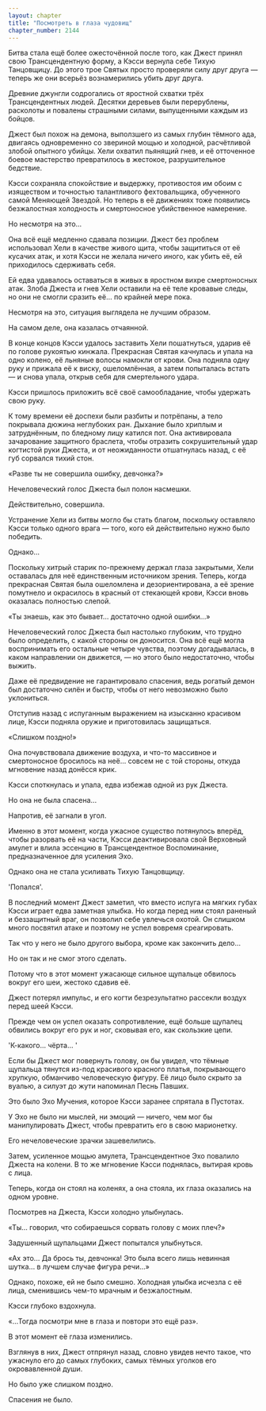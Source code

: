 ```yaml
---
layout: chapter
title: "Посмотреть в глаза чудовищ"
chapter_number: 2144
---
```




Битва стала ещё более ожесточённой после того, как Джест принял свою Трансцендентную форму, а Кэсси вернула себе Тихую Танцовщицу. До этого трое Святых просто проверяли силу друг друга — теперь же они всерьёз вознамерились убить друг друга.

Древние джунгли содрогались от яростной схватки трёх Трансцендентных людей. Десятки деревьев были перерублены, расколоты и повалены страшными силами, выпущенными каждым из бойцов.

Джест был похож на демона, выползшего из самых глубин тёмного ада, двигаясь одновременно со звериной мощью и холодной, расчётливой злобой опытного убийцы. Хели охватил пьянящий гнев, и её отточенное боевое мастерство превратилось в жестокое, разрушительное бедствие.

Кэсси сохраняла спокойствие и выдержку, противостоя им обоим с изяществом и точностью талантливого фехтовальщика, обученного самой Меняющей Звездой. Но теперь в её движениях тоже появились безжалостная холодность и смертоносное убийственное намерение.

Но несмотря на это...

Она всё ещё медленно сдавала позиции. Джест без проблем использовал Хели в качестве живого щита, чтобы защититься от её кусачих атак, и хотя Кэсси не желала ничего иного, как убить её, ей приходилось сдерживать себя.

Ей едва удавалось оставаться в живых в яростном вихре смертоносных атак. Злоба Джеста и гнев Хели оставили на её теле кровавые следы, но они не смогли сразить её... по крайней мере пока.

Несмотря на это, ситуация выглядела не лучшим образом.

На самом деле, она казалась отчаянной.

В конце концов Кэсси удалось заставить Хели пошатнуться, ударив её по голове рукоятью кинжала. Прекрасная Святая качнулась и упала на одно колено, её льняные волосы намокли от крови. Она подняла одну руку и прижала её к виску, ошеломлённая, а затем попыталась встать — и снова упала, открыв себя для смертельного удара.

Кэсси пришлось приложить всё своё самообладание, чтобы удержать свою руку.

К тому времени её доспехи были разбиты и потрёпаны, а тело покрывала дюжина неглубоких ран. Дыхание было хриплым и затруднённым, по бледному лицу катился пот. Она активировала зачарование защитного браслета, чтобы отразить сокрушительный удар когтистой руки Джеста, и от неожиданности отшатнулась назад, с её губ сорвался тихий стон.

«Разве ты не совершила ошибку, девчонка?»

Нечеловеческий голос Джеста был полон насмешки.

Действительно, совершила.

Устранение Хели из битвы могло бы стать благом, поскольку оставляло Кэсси только одного врага — того, кого ей действительно нужно было победить.

Однако...

Поскольку хитрый старик по-прежнему держал глаза закрытыми, Хели оставалась для неё единственным источником зрения. Теперь, когда прекрасная Святая была ошеломлена и дезориентирована, а её зрение помутнело и окрасилось в красный от стекающей крови, Кэсси вновь оказалась полностью слепой.

«Ты знаешь, как это бывает... достаточно одной ошибки...»

Нечеловеческий голос Джеста был настолько глубоким, что трудно было определить, с какой стороны он доносится. Она всё ещё могла воспринимать его остальные четыре чувства, поэтому догадывалась, в каком направлении он движется, — но этого было недостаточно, чтобы выжить.

Даже её предвидение не гарантировало спасения, ведь рогатый демон был достаточно силён и быстр, чтобы от него невозможно было уклониться.

Отступив назад с испуганным выражением на изысканно красивом лице, Кэсси подняла оружие и приготовилась защищаться.

«Слишком поздно!»

Она почувствовала движение воздуха, и что-то массивное и смертоносное бросилось на неё... совсем не с той стороны, откуда мгновение назад донёсся крик.

Кэсси споткнулась и упала, едва избежав одной из рук Джеста.

Но она не была спасена...

Напротив, её загнали в угол.

Именно в этот момент, когда ужасное существо потянулось вперёд, чтобы разорвать её на части, Кэсси деактивировала свой Верховный амулет и влила эссенцию в Трансцендентное Воспоминание, предназначенное для усиления Эхо.

Однако она не стала усиливать Тихую Танцовщицу.

'Попался'.

В последний момент Джест заметил, что вместо испуга на мягких губах Кэсси играет едва заметная улыбка. Но когда перед ним стоял раненый и беззащитный враг, он позволил себе увлечься охотой. Он слишком много посвятил атаке и поэтому не успел вовремя среагировать.

Так что у него не было другого выбора, кроме как закончить дело...

Но он так и не смог этого сделать.

Потому что в этот момент ужасающе сильное щупальце обвилось вокруг его шеи, жестоко сдавив её.

Джест потерял импульс, и его когти безрезультатно рассекли воздух перед шеей Кэсси.

Прежде чем он успел оказать сопротивление, ещё больше щупалец обвились вокруг его рук и ног, сковывая его, как скользкие цепи.

'К-какого... чёрта... '

Если бы Джест мог повернуть голову, он бы увидел, что тёмные щупальца тянутся из-под красивого красного платья, покрывающего хрупкую, обманчиво человеческую фигуру. Её лицо было скрыто за вуалью, а силуэт до жути напоминал Песнь Павших.

Это было Эхо Мучения, которое Кэсси заранее спрятала в Пустотах.

У Эхо не было ни мыслей, ни эмоций — ничего, чем мог бы манипулировать Джест, чтобы превратить его в свою марионетку.

Его нечеловеческие зрачки зашевелились.

Затем, усиленное мощью амулета, Трансцендентное Эхо повалило Джеста на колени. В то же мгновение Кэсси поднялась, вытирая кровь с лица.

Теперь, когда он стоял на коленях, а она стояла, их глаза оказались на одном уровне.

Посмотрев на Джеста, Кэсси холодно улыбнулась.

«Ты... говорил, что собираешься сорвать голову с моих плеч?»

Задушенный щупальцами Джест попытался улыбнуться.

«Ах это... Да брось ты, девчонка! Это была всего лишь невинная шутка... в лучшем случае фигура речи...»

Однако, похоже, ей не было смешно. Холодная улыбка исчезла с её лица, сменившись чем-то мрачным и безжалостным.

Кэсси глубоко вздохнула.

«...Тогда посмотри мне в глаза и повтори это ещё раз».

В этот момент её глаза изменились.

Взглянув в них, Джест отпрянул назад, словно увидев нечто такое, что ужаснуло его до самых глубоких, самых тёмных уголков его окровавленной души.

Но было уже слишком поздно.

Спасения не было.

